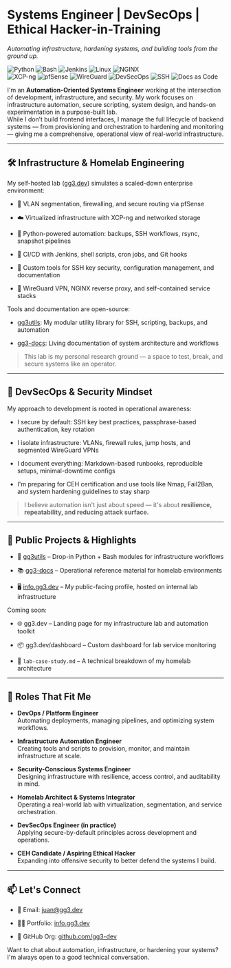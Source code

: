 # Systems Engineer | DevSecOps | Ethical Hacker-in-Training

_Automating infrastructure, hardening systems, and building tools from the ground up._

![Python](https://img.shields.io/badge/Python-3670A0?style=for-the-badge&logo=python&logoColor=ffffff)
![Bash](https://img.shields.io/badge/Bash-121011?style=for-the-badge&logo=gnubash&logoColor=white)
![Jenkins](https://img.shields.io/badge/Jenkins-D24939?style=for-the-badge&logo=jenkins&logoColor=white)
![Linux](https://img.shields.io/badge/Linux-FCC624?style=for-the-badge&logo=linux&logoColor=black)
![NGINX](https://img.shields.io/badge/Nginx-009639?style=for-the-badge&logo=nginx&logoColor=white)<br>
![XCP-ng](https://img.shields.io/badge/XCP--ng-000000?style=for-the-badge)
![pfSense](https://img.shields.io/badge/pfSense-224C71?style=for-the-badge)
![WireGuard](https://img.shields.io/badge/WireGuard-88171A?style=for-the-badge)
![DevSecOps](https://img.shields.io/badge/DevSecOps-007ACC?style=for-the-badge)
![SSH](https://img.shields.io/badge/SSH-333333?style=for-the-badge)
![Docs as Code](https://img.shields.io/badge/Docs--as--Code-4E4E4E?style=for-the-badge)

I'm an **Automation-Oriented Systems Engineer** working at the intersection of development, infrastructure, and security. My work focuses on infrastructure automation, secure scripting, system design, and hands-on experimentation in a purpose-built lab.  
While I don’t build frontend interfaces, I manage the full lifecycle of backend systems — from provisioning and orchestration to hardening and monitoring — giving me a comprehensive, operational view of real-world infrastructure.

---

## 🛠️ Infrastructure & Homelab Engineering

My self-hosted lab ([gg3.dev](https://github.com/gg3-dev)) simulates a scaled-down enterprise environment:

- 🔐 VLAN segmentation, firewalling, and secure routing via pfSense
    
- ☁️ Virtualized infrastructure with XCP-ng and networked storage
    
- 🐍 Python-powered automation: backups, SSH workflows, rsync, snapshot pipelines
    
- 🔧 CI/CD with Jenkins, shell scripts, cron jobs, and Git hooks
    
- 🧰 Custom tools for SSH key security, configuration management, and documentation
    
- 🧪 WireGuard VPN, NGINX reverse proxy, and self-contained service stacks
    

Tools and documentation are open-source:

- [gg3utils](https://github.com/gg3-dev/gg3utils): My modular utility library for SSH, scripting, backups, and automation
    
- [gg3-docs](https://github.com/gg3-dev/gg3-docs): Living documentation of system architecture and workflows
    

> This lab is my personal research ground — a space to test, break, and secure systems like an operator.

---

## 🔐 DevSecOps & Security Mindset

My approach to development is rooted in operational awareness:

- I secure by default: SSH key best practices, passphrase-based authentication, key rotation
    
- I isolate infrastructure: VLANs, firewall rules, jump hosts, and segmented WireGuard VPNs
    
- I document everything: Markdown-based runbooks, reproducible setups, minimal-downtime configs
    
- I'm preparing for CEH certification and use tools like Nmap, Fail2Ban, and system hardening guidelines to stay sharp
    

> I believe automation isn't just about speed — it's about **resilience, repeatability, and reducing attack surface.**

---

## 📁 Public Projects & Highlights

- 🔧 [gg3utils](https://github.com/gg3-dev/gg3utils) – Drop-in Python + Bash modules for infrastructure workflows
    
- 📚 [gg3-docs](https://github.com/gg3-dev/gg3-docs) – Operational reference material for homelab environments
    
- 🖥️ [info.gg3.dev](https://info.gg3.dev/) – My public-facing profile, hosted on internal lab infrastructure
    

Coming soon:

- 🌐 gg3.dev – Landing page for my infrastructure lab and automation toolkit

- 📦 gg3.dev/dashboard – Custom dashboard for lab service monitoring
    
- 📘 `lab-case-study.md` – A technical breakdown of my homelab architecture


---

## 📌 Roles That Fit Me

- **DevOps / Platform Engineer**  
    Automating deployments, managing pipelines, and optimizing system workflows.
    
- **Infrastructure Automation Engineer**  
    Creating tools and scripts to provision, monitor, and maintain infrastructure at scale.
    
- **Security-Conscious Systems Engineer**  
    Designing infrastructure with resilience, access control, and auditability in mind.
    
- **Homelab Architect & Systems Integrator**  
    Operating a real-world lab with virtualization, segmentation, and service orchestration.
    
- **DevSecOps Engineer (in practice)**  
    Applying secure-by-default principles across development and operations.
    
- **CEH Candidate / Aspiring Ethical Hacker**  
    Expanding into offensive security to better defend the systems I build.
    

---

## 📫 Let's Connect

- 📧 Email: [juan@gg3.dev](mailto:juan@gg3.dev)
    
- 🧑‍💻 Portfolio: [info.gg3.dev](https://info.gg3.dev/)
    
- 🐙 GitHub Org: [github.com/gg3-dev](https://github.com/gg3-dev)
    

Want to chat about automation, infrastructure, or hardening your systems? I'm always open to a good technical conversation.
